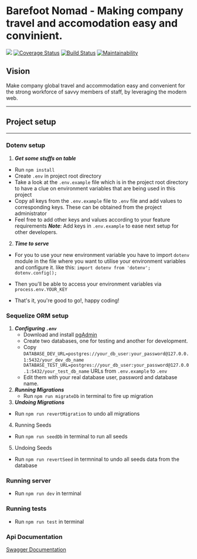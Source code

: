 Barefoot Nomad - Making company travel and accomodation easy and convinient.
=======
[![](https://img.shields.io/badge/Reviewed_by-Hound-a873d1.svg)](https://houndci.com)
[![Coverage Status](https://coveralls.io/repos/github/andela/octopus-bn-backend/badge.svg?branch=ch-configure-coveralls-170947427)](https://coveralls.io/github/andela/octopus-bn-backend?branch=ch-configure-coveralls-170947427)
[![Build Status](https://travis-ci.org/andela/octopus-bn-backend.svg?branch=develop)](https://travis-ci.org/andela/octopus-bn-backend)
[![Maintainability](https://api.codeclimate.com/v1/badges/a357c08fe45d5c492939/maintainability)](https://codeclimate.com/github/andela/octopus-bn-backend/maintainability)
## Vision
Make company global travel and accommodation easy and convenient for the strong workforce of savvy members of staff, by leveraging the modern web.

---
## Project setup
---
### Dotenv setup
 1. ***Get some stuffs on table***
  * Run ``` npm install ```
  * Create ``` .env ``` in project root directory
  * Take a look at the ``` .env.example ```  file which is in the project root directory to have a clue on environment variables that are being used in this project
  * Copy all keys from the ``` .env.example ```  file to ``` .env ``` file and add values to corresponding keys. These can be obtained from the project administrator
  * Feel free to add other keys and values according to your feature requirements
  ***Note***: Add keys in ``` .env.example ``` to ease next setup for other developers.

  2. ***Time to serve***
   * For you to use your new environment variable you have to import ``` dotenv ``` module in the file where you want to utilise your environment variables and configure it. like this: ```import dotenv from 'dotenv';
   dotenv.config();```

   * Then you'll be able to access your environment variables via ``` process.env.YOUR_KEY ```
   * That's it, you're good to go!, happy coding!
### Sequelize ORM setup
1. ***Configuring ```.env```***
   * Download and install [pgAdmin](https://www.postgresql.org/download/)
   * Create two databases, one for testing and another for development.
   * Copy ``` DATABASE_DEV_URL=postgres://your_db_user:your_password@127.0.0.1:5432/your_dev_db_name ``` 
          ``` DATABASE_TEST_URL=postgres://your_db_user:your_password@127.0.0.1:5432/your_test_db_name``` URLs
    from ```.env.example``` to ```.env```
   * Edit them with your real database user, password and database name.
2. ***Running Migrations***
   * Run ``` npm run migrateDb ``` in terminal to fire up migration
3. ***Undoing Migrations***
  * Run ``` npm run revertMigration ``` to undo all migrations
4. Running Seeds
 * Run ``` npm run seedDb ``` in terminal to run all seeds
5. Undoing Seeds
 * Run ``` npm run revertSeed ``` in termninal to undo all seeds data from the database

### Running server
   * Run `npm run dev` in terminal
### Running tests
   * Run `npm run test` in terminal

### Api Documentation
[Swagger Documentation](https://octopus-bn-backend-staging.herokuapp.com/api-docs)



